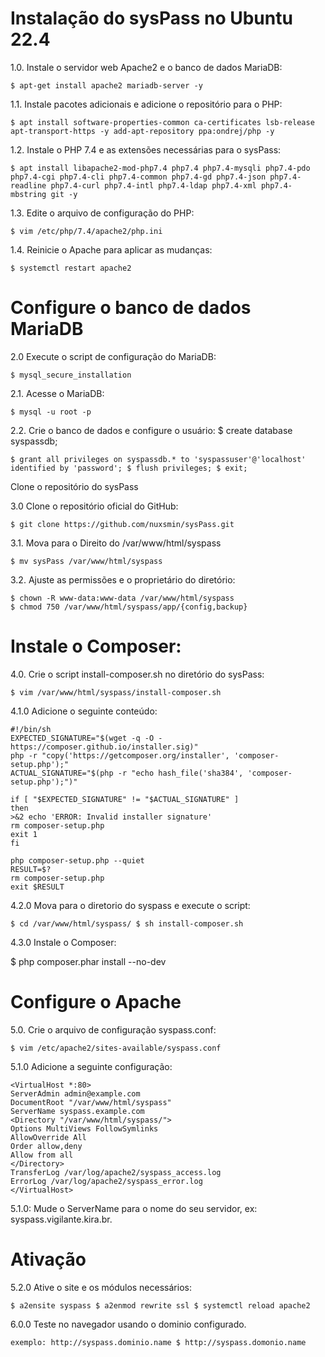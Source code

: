 # Instalação do sysPass no Ubuntu 22.4

1.0. Instale o servidor web Apache2 e o banco de dados MariaDB:

    $ apt-get install apache2 mariadb-server -y

1.1. Instale pacotes adicionais e adicione o repositório para o PHP:

    $ apt install software-properties-common ca-certificates lsb-release apt-transport-https -y add-apt-repository ppa:ondrej/php -y

1.2. Instale o PHP 7.4 e as extensões necessárias para o sysPass:

    $ apt install libapache2-mod-php7.4 php7.4 php7.4-mysqli php7.4-pdo php7.4-cgi php7.4-cli php7.4-common php7.4-gd php7.4-json php7.4-readline php7.4-curl php7.4-intl php7.4-ldap php7.4-xml php7.4-mbstring git -y

1.3. Edite o arquivo de configuração do PHP:

    $ vim /etc/php/7.4/apache2/php.ini

1.4. Reinicie o Apache para aplicar as mudanças:

    $ systemctl restart apache2

# Configure o banco de dados MariaDB

2.0 Execute o script de configuração do MariaDB:

    $ mysql_secure_installation

2.1. Acesse o MariaDB:

    $ mysql -u root -p

2.2. Crie o banco de dados e configure o usuário: $ create database syspassdb;

    $ grant all privileges on syspassdb.* to 'syspassuser'@'localhost' identified by 'password'; $ flush privileges; $ exit;
Clone o repositório do sysPass

3.0 Clone o repositório oficial do GitHub:

    $ git clone https://github.com/nuxsmin/sysPass.git

3.1. Mova para o Direito do /var/www/html/syspass 

    $ mv sysPass /var/www/html/syspass

3.2. Ajuste as permissões e o proprietário do diretório:

    $ chown -R www-data:www-data /var/www/html/syspass 
    $ chmod 750 /var/www/html/syspass/app/{config,backup}

# Instale o Composer:

4.0. Crie o script install-composer.sh no diretório do sysPass: 

    $ vim /var/www/html/syspass/install-composer.sh

4.1.0 Adicione o seguinte conteúdo:


    #!/bin/sh
    EXPECTED_SIGNATURE="$(wget -q -O - https://composer.github.io/installer.sig)"
    php -r "copy('https://getcomposer.org/installer', 'composer-setup.php');"
    ACTUAL_SIGNATURE="$(php -r "echo hash_file('sha384', 'composer-setup.php');")"

    if [ "$EXPECTED_SIGNATURE" != "$ACTUAL_SIGNATURE" ]
    then
    >&2 echo 'ERROR: Invalid installer signature'
    rm composer-setup.php
    exit 1
    fi

    php composer-setup.php --quiet
    RESULT=$?
    rm composer-setup.php
    exit $RESULT



4.2.0 Mova para o diretorio do syspass e execute o script:

    $ cd /var/www/html/syspass/ $ sh install-composer.sh

4.3.0 Instale o Composer:

$ php composer.phar install --no-dev

# Configure o Apache
5.0. Crie o arquivo de configuração syspass.conf:

    $ vim /etc/apache2/sites-available/syspass.conf

5.1.0 Adicione a seguinte configuração:

    <VirtualHost *:80>
    ServerAdmin admin@example.com
    DocumentRoot "/var/www/html/syspass"
    ServerName syspass.example.com
    <Directory "/var/www/html/syspass/">
    Options MultiViews FollowSymlinks
    AllowOverride All
    Order allow,deny
    Allow from all
    </Directory>
    TransferLog /var/log/apache2/syspass_access.log
    ErrorLog /var/log/apache2/syspass_error.log
    </VirtualHost>


5.1.0: Mude o ServerName para o nome do seu servidor, ex: syspass.vigilante.kira.br.

# Ativação

5.2.0 Ative o site e os módulos necessários: 

    $ a2ensite syspass $ a2enmod rewrite ssl $ systemctl reload apache2

6.0.0 Teste no navegador usando o dominio configurado.

    exemplo: http://syspass.dominio.name $ http://syspass.domonio.name
